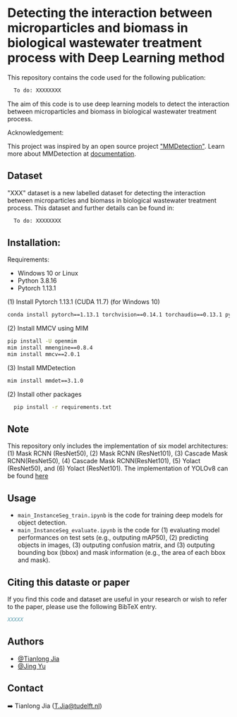 # Detecting the interaction between microparticles and biomass in biological wastewater treatment process with Deep Learning method

This repository contains the code used for the following publication:
```bash
  To do: XXXXXXXX
```

The aim of this code is to use deep learning models to detect the interaction between microparticles and biomass in biological wastewater treatment process.

Acknowledgement:

This project was inspired by an open source project ["MMDetection"](https://github.com/open-mmlab/mmdetection). 
Learn more about MMDetection at [documentation](https://mmdetection.readthedocs.io/en/latest/).

## Dataset

"XXX" dataset is a new labelled dataset for detecting the interaction between microparticles and biomass in biological wastewater treatment process. This dataset and further details can be found in:

```bash
  To do: XXXXXXXX
```

## Installation:

Requirements:
- Windows 10 or Linux
- Python 3.8.16
- Pytorch 1.13.1

(1) Install Pytorch 1.13.1 (CUDA 11.7) (for Windows 10)

```bash
conda install pytorch==1.13.1 torchvision==0.14.1 torchaudio==0.13.1 pytorch-cuda=11.7 -c pytorch -c nvidia
```

(2) Install MMCV using MIM
```bash
pip install -U openmim
mim install mmengine==0.8.4
mim install mmcv==2.0.1
```

(3) Install MMDetection
```bash
mim install mmdet==3.1.0
```

(2) Install other packages

```bash
  pip install -r requirements.txt
```

## Note
This repository only includes the implementation of six model architectures: (1) Mask RCNN (ResNet50), (2) Mask RCNN (ResNet101), (3) Cascade Mask RCNN(ResNet50), (4) Cascade Mask RCNN(ResNet101), (5) Yolact (ResNet50), and (6) Yolact (ResNet101). The implementation of YOLOv8 can be found [here](https://github.com/TianlongJia/deep_pollutant_YoloV8)


## Usage

-  `main_InstanceSeg_train.ipynb` is the code for training deep models for object detection.
-  `main_InstanceSeg_evaluate.ipynb` is the code for (1) evaluating model performances on test sets (e.g., outputing mAP50), (2) predicting objects in images, (3) outputing confusion matrix, and (3) outputing bounding box (bbox) and mask information (e.g., the area of each bbox and mask).

## Citing this dataste or paper

If you find this code and dataset are useful in your research or wish to refer to the paper, please use the following BibTeX entry.

```BibTeX
XXXXX
```

## Authors

- [@Tianlong Jia](https://github.com/TianlongJia)
- [@Jing Yu](https://github.com/yyyuj)


## Contact

➡️ Tianlong Jia ([T.Jia@tudelft.nl](mailto:T.Jia@tudelft.nl))

